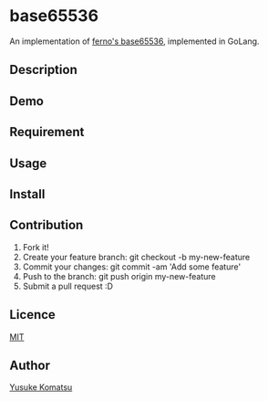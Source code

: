 # base65536

An implementation of [ferno's base65536](https://github.com/ferno/base65536), implemented in GoLang.

## Description

## Demo

## Requirement

## Usage

## Install

## Contribution

1. Fork it!
2. Create your feature branch: git checkout -b my-new-feature
3. Commit your changes: git commit -am 'Add some feature'
4. Push to the branch: git push origin my-new-feature
5. Submit a pull request :D

## Licence

[MIT](https://github.com/usk81/base65536/blob/master/LICENSE)

## Author

[Yusuke Komatsu](https://github.com/usk81)
